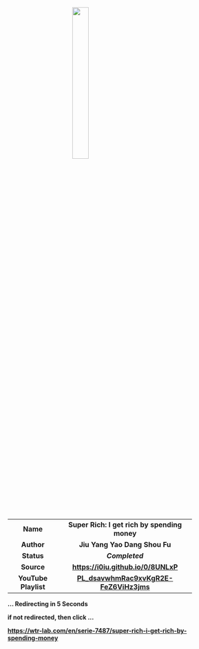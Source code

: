 
<meta charset="UTF-8">
<meta name="viewport" content="width=device-width, initial-scale=1.0">
<meta http-equiv="refresh" content="5;url=https://wtr-lab.com/en/serie-7487/super-rich-i-get-rich-by-spending-money">

<div style='margin: auto; width: 85%; padding: 10px;'>

<img src="../.image/sr:igrbsm.jpeg" style='display: block; margin: auto; width: 30%;'>

| | |
| :---: | :---: |
| **Name** | **Super Rich: I get rich by spending money** |
| **Author** | **Jiu Yang Yao Dang Shou Fu** |
| **Status** | ***Completed*** |
| **Source** | **https://i0iu.github.io/0/8UNLxP** |
| **YouTube Playlist** | [**PL_dsavwhmRac9xvKgR2E-FeZ6ViHz3jms**](https://www.youtube.com/playlist?list=PL_dsavwhmRac9xvKgR2E-FeZ6ViHz3jms) |

**... Redirecting in 5 Seconds**

**if not redirected, then click ...**

**https://wtr-lab.com/en/serie-7487/super-rich-i-get-rich-by-spending-money**

</div>
